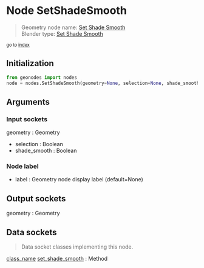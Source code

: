 
# Node SetShadeSmooth

> Geometry node name: [Set Shade Smooth](https://docs.blender.org/manual/en/latest/modeling/geometry_nodes/material/set_shade_smooth.html)<br>
  Blender type: [Set Shade Smooth](https://docs.blender.org/api/current/bpy.types.GeometryNodeSetShadeSmooth.html)
  
<sub>go to [index](/docs/index.md)</sub>

## Initialization

```python
from geonodes import nodes
node = nodes.SetShadeSmooth(geometry=None, selection=None, shade_smooth=None, label=None)
```



## Arguments


### Input sockets

geometry : Geometry
- selection : Boolean
- shade_smooth : Boolean

### Node label

- label : Geometry node display label (default=None)

## Output sockets

geometry : Geometry

## Data sockets

> Data socket classes implementing this node.
  
[class_name](docs/sockets/Geometry.md) [set_shade_smooth](docs/sockets/Geometry.md#set_shade_smooth) : Method

